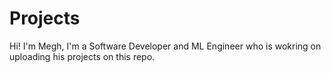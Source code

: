# Projects

Hi! I'm Megh, I'm a Software Developer and ML Engineer who is wokring on uploading his projects on this repo.
